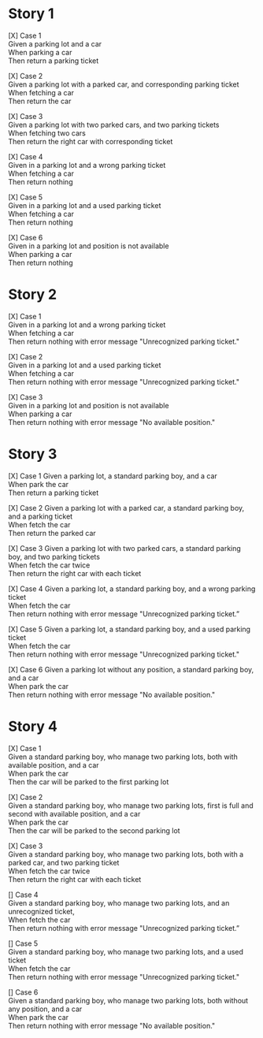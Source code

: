 # Story 1
[X] Case 1  
    Given a parking lot and a car  
    When parking a car  
    Then return a parking ticket

[X] Case 2  
    Given a parking lot with a parked car, and corresponding parking ticket  
    When fetching a car  
    Then return the car  

[X] Case 3  
    Given a parking lot with two parked cars, and two parking tickets  
    When fetching two cars  
    Then return the right car with corresponding ticket

[X] Case 4  
    Given in a parking lot and a wrong parking ticket  
    When fetching a car   
    Then return nothing  

[X] Case 5  
    Given in a parking lot and a used parking ticket  
    When fetching a car   
    Then return nothing  

[X] Case 6  
    Given in a parking lot and position is not available  
    When parking a car  
    Then return nothing 


# Story 2
[X] Case 1  
    Given in a parking lot and a wrong parking ticket  
    When fetching a car  
    Then return nothing with error message "Unrecognized parking ticket."  

[X] Case 2  
    Given in a parking lot and a used parking ticket  
    When fetching a car  
    Then return nothing with error message "Unrecognized parking ticket."

[X] Case 3  
    Given in a parking lot and position is not available  
    When parking a car  
    Then return nothing with error message "No available position."


# Story 3
[X] Case 1
Given a parking lot, a standard parking boy, and a car  
When park the car  
Then return a parking ticket

[X] Case 2
Given a parking lot with a parked car, a standard parking boy, and a parking ticket  
When fetch the car  
Then return the parked car

[X] Case 3
Given a parking lot with two parked cars, a standard parking boy, and two parking tickets  
When fetch the car twice  
Then return the right car with each ticket

[X] Case 4
Given a parking lot, a standard parking boy, and a wrong parking ticket  
When fetch the car  
Then return nothing with error message "Unrecognized parking ticket.”

[X] Case 5
Given a parking lot, a standard parking boy, and a used parking ticket  
When fetch the car  
Then return nothing with error message "Unrecognized parking ticket."

[X] Case 6
Given a parking lot without any position, a standard parking boy, and a car  
When park the car  
Then return nothing with error message "No available position."  

# Story 4
[X] Case 1  
Given a standard parking boy, who manage two parking lots, both with available position, and a car  
When park the car  
Then the car will be parked to the first parking lot  

[X] Case 2  
Given a standard parking boy, who manage two parking lots, first is full and second with
available position, and a car  
When park the car  
Then the car will be parked to the second parking lot  

[X] Case 3  
Given a standard parking boy, who manage two parking lots, both with a parked car, and two parking ticket  
When fetch the car twice  
Then return the right car with each ticket  

[] Case 4  
Given a standard parking boy, who manage two parking lots, and an unrecognized ticket,  
When fetch the car  
Then return nothing with error message "Unrecognized parking ticket.”  

[] Case 5  
Given a standard parking boy, who manage two parking lots, and a used ticket  
When fetch the car  
Then return nothing with error message "Unrecognized parking ticket."  

[] Case 6  
Given a standard parking boy, who manage two parking lots, both without any position, and a car  
When park the car  
Then return nothing with error message "No available position."  